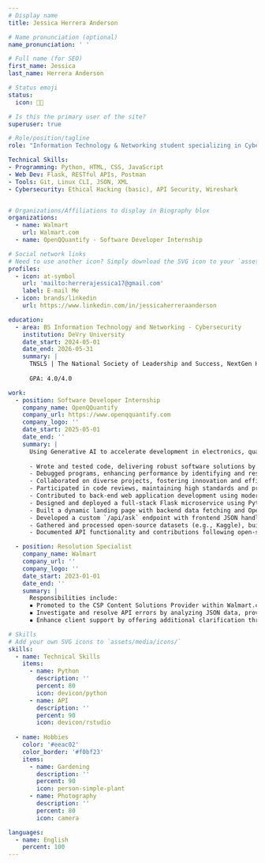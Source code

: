 ```yaml
---
# Display name
title: Jessica Herrera Anderson

# Name pronunciation (optional)
name_pronunciation: ' '

# Full name (for SEO)
first_name: Jessica
last_name: Herrera Anderson

# Status emoji
status:
  icon: 🧑‍💻️

# Is this the primary user of the site?
superuser: true

# Role/position/tagline
role: "Information Technology & Networking student specializing in Cybersecurity at DeVry University, maintaining a 4.0 GPA. Currently interning as a Software Developer at OpenQQuantify, bringing hands-on experience in software development, API support, and technical problem-solving. Information Technology & Networking student specializing in Cybersecurity at DeVry University, maintaining a 4.0 GPA. Currently interning as a Software Developer at OpenQQuantify, bringing hands-on experience in software development and technical support. Proficient in Python, APIs, YMXL format, and IT client support, with experience as a Resolution Specialist at Walmart. Recognized in leadership and scholars programs, demonstrating strong leadership and academic excellence. Passionate about gardening and photography."

Technical Skills:
- Programming: Python, HTML, CSS, JavaScript
- Web Dev: Flask, RESTful APIs, Postman
- Tools: Git, Linux CLI, JSON, XML
- Cybersecurity: Ethical Hacking (basic), API Security, Wireshark


# Organizations/Affiliations to display in Biography blox
organizations:
  - name: Walmart
    url: Walmart.com
  - name: OpenQQuantify - Software Developer Internship

# Social network links
# Need to use another icon? Simply download the SVG icon to your `assets/media/icons/` folder.
profiles:
  - icon: at-symbol
    url: 'mailto:herrerajessica17@gmail.com'
    label: E-mail Me
  - icon: brands/linkedin
    url: https://www.linkedin.com/in/jessicaherreraanderson

education:
  - area: BS Information Technology and Networking - Cybersecurity
    institution: DeVry University 
    date_start: 2024-05-01
    date_end: 2026-05-31
    summary: |
      TNSLS | The National Society of Leadership and Success, NextGen Hispanic Scholars Program, Women+Tech Scholars Program
    
      GPA: 4.0/4.0

work:
  - position: Software Developer Internship
    company_name: OpenQQuantify
    company_url: https://www.openqquantify.com
    company_logo: ''
    date_start: 2025-05-01
    date_end: ''
    summary: |
      Using Generative AI to accelerate development in electronics, quantum computing, integrated software, and embedded systems.
      
      - Wrote and tested code, delivering robust software solutions by implementing best practices in a collaborative team environment.
      - Debugged programs, enhancing performance by identifying and resolving critical issues in real time.
      - Collaborated on diverse projects, fostering innovation and efficiency through effective communication and teamwork.
      - Participated in code reviews, maintaining high standards and providing constructive feedback.
      - Contributed to back-end web application development using modern frameworks and technologies.
      - Designed and deployed a full-stack Flask microservice using Python, HTML, CSS, and JavaScript.
      - Built a dynamic landing page with backend data fetching and OpenAI-powered AI responses to enhance user interaction.
      - Developed a custom `/api/ask` endpoint with frontend JSON handling, fetch scripts, and backend response streaming.
      - Gathered and processed open-source datasets (e.g., Kaggle), building ETL pipelines for AI training.
      - Documented API functionality and contributions following open-source best practices for team clarity.

  - position: Resolution Specialist
    company_name: Walmart
    company_url: ''
    company_logo: ''
    date_start: 2023-01-01
    date_end: ''
    summary: |
      Responsibilities include:
      ▪ Promoted to the CSP Content Solutions Provider within Walmart.com's Department. Manage communication with B2B marketplace sellers via chat and email, ensuring timely updates and modifications to online item descriptions across all platforms.
      ▪ Investigate and resolve API errors by analyzing JSON data, providing clear explanations and examples to clients to facilitate successful troubleshooting and implementation. - Postman
      ▪ Enhance client support by offering additional clarification through phone calls when necessary, ensuring comprehensive understanding and satisfaction.

# Skills
# Add your own SVG icons to `assets/media/icons/`
skills:
  - name: Technical Skills
    items:
      - name: Python
        description: ''
        percent: 80
        icon: devicon/python
      - name: API
        description: ''
        percent: 90
        icon: devicon/rstudio
     
  - name: Hobbies
    color: '#eeac02'
    color_border: '#f0bf23'
    items:
      - name: Gardening
        description: ''
        percent: 90
        icon: person-simple-plant
      - name: Photography
        description: ''
        percent: 80
        icon: camera

languages:
  - name: English
    percent: 100
---
```



